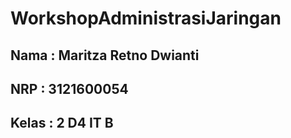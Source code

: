 # WorkshopAdministrasiJaringan
## Nama : Maritza Retno Dwianti
## NRP : 3121600054
## Kelas : 2 D4 IT B
